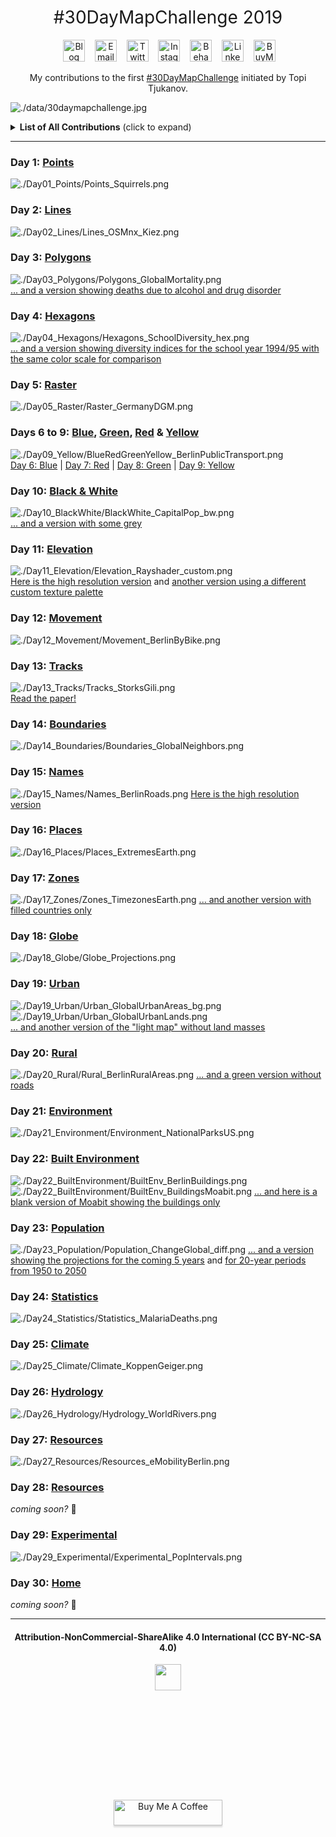 <h1 style="font-weight:normal" align="center">
  &nbsp;#30DayMapChallenge 2019&nbsp;
</h1>

<div align="center">

&nbsp;&nbsp;&nbsp;
<a href="https://www.cedricscherer.com"><img border="0" alt="Blog" src="https://assets.dryicons.com/uploads/icon/svg/4926/home.svg" width="35" height="35"></a>&nbsp;&nbsp;&nbsp;
<a href="mailto:info@data-vizard.com"><img border="0" alt="Email" src="https://assets.dryicons.com/uploads/icon/svg/8009/02dc3a5c-6504-4347-85fb-3f510cfecc45.svg" width="35" height="35"></a>&nbsp;&nbsp;&nbsp;
<a href="https://twitter.com/CedScherer"><img border="0" alt="Twitter" src="https://assets.dryicons.com/uploads/icon/svg/8385/c23f7ffc-ca8d-4246-8978-ce9f6d5bcc99.svg" width="35" height="35"></a>&nbsp;&nbsp;&nbsp;
<a href="https://www.instagram.com/cedscherer/"><img border="0" alt="Instagram" src="https://assets.dryicons.com/uploads/icon/svg/8330/62263227-bb78-4b42-a9a9-e222e0cc7b97.svg" width="35" height="35"></a>&nbsp;&nbsp;&nbsp;
<a href="https://www.behance.net/cedscherer"><img border="0" alt="Behance" src="https://assets.dryicons.com/uploads/icon/svg/8264/04073ce3-5b98-4f32-88d3-82b2ef828066.svg" width="35" height="35"></a>&nbsp;&nbsp;&nbsp;
<a href="https://www.linkedin.com/in/cedricpscherer/"><img border="0" alt="LinkedIn" src="https://assets.dryicons.com/uploads/icon/svg/8337/a347cd89-1662-4421-be90-58e5e8004eae.svg" width="35" height="35"></a>&nbsp;&nbsp;&nbsp;
<a href="https://www.buymeacoffee.com/z3tt"><img border="0" alt="BuyMeACoffee" src="https://www.buymeacoffee.com/assets/img/guidelines/logo-mark-3.svg" width="35" height="35"></a>&nbsp;&nbsp;&nbsp;

My contributions to the first [#30DayMapChallenge](https://twitter.com/tjukanov/status/1187713840550744066) initiated by Topi Tjukanov. 

</div>

![./data/30daymapchallenge.jpg](https://raw.githubusercontent.com/z3tt/30DayMapChallenge2019/main/data/30daymapchallenge.jpg)

<details>
  <summary><b>List of All Contributions</b> (click to expand)</summary>

<!-- toc -->
* Day 1: [Points](https://github.com/z3tt/30DayMapChallenge2019/tree/master/contributions/Day01_Points)
* Day 2: [Lines](https://github.com/z3tt/30DayMapChallenge2019/tree/master/contributions/Day02_Lines)
* Day 3: [Polygons](https://github.com/z3tt/30DayMapChallenge2019/tree/master/contributions/Day03_Polygons)
* Day 4: [Hexagons](https://github.com/z3tt/30DayMapChallenge2019/tree/master/contributions/Day04_Hexagons)
* Day 5: [Raster](https://github.com/z3tt/30DayMapChallenge2019/tree/master/contributions/Day05_Raster)
* Day 6: [Blue](https://github.com/z3tt/30DayMapChallenge2019/tree/master/contributions/Day06_Blue)
* Day 7: [Red](https://github.com/z3tt/30DayMapChallenge2019/tree/master/contributions/Day07_Red)
* Day 8: [Green](https://github.com/z3tt/30DayMapChallenge2019/tree/master/contributions/Day08_Green)
* Day 9: [Yellow](https://github.com/z3tt/30DayMapChallenge2019/tree/master/contributions/Day09_Yellow)
* Day 10: [Black & White](https://github.com/z3tt/30DayMapChallenge2019/tree/master/contributions/Day10_BlackWhite)
* Day 11: [Elevation](https://github.com/z3tt/30DayMapChallenge2019/tree/master/contributions/Day11_Elevation)
* Day 12: [Movement](https://github.com/z3tt/30DayMapChallenge2019/tree/master/contributions/Day12_Movement)
* Day 13: [Tracks](https://github.com/z3tt/30DayMapChallenge2019/tree/master/contributions/Day13_Tracks)
* Day 14: [Boundaries](https://github.com/z3tt/30DayMapChallenge2019/tree/master/contributions/Day14_Boundaries)
* Day 15: [Names](https://github.com/z3tt/30DayMapChallenge2019/tree/master/contributions/Day15_Names)
* Day 16: [Places](https://github.com/z3tt/30DayMapChallenge2019/tree/master/contributions/Day16_Places)
* Day 17: [Zones](https://github.com/z3tt/30DayMapChallenge2019/tree/master/contributions/Day17_Zones)
* Day 18: [Globe](https://github.com/z3tt/30DayMapChallenge2019/tree/master/contributions/Day18_Globe)
* Day 19: [Urban](https://github.com/z3tt/30DayMapChallenge2019/tree/master/contributions/Day19_Urban)
* Day 20: [Rural](https://github.com/z3tt/30DayMapChallenge2019/tree/master/contributions/Day20_Rural)
* Day 21: [Environment](https://github.com/z3tt/30DayMapChallenge2019/tree/master/contributions/Day21_Environment)
* Day 22: [Built Environment](https://github.com/z3tt/30DayMapChallenge2019/tree/master/contributions/Day22_BuiltEnvironment)
* Day 23: [Population](https://github.com/z3tt/30DayMapChallenge2019/tree/master/contributions/Day23_Population)
* Day 24: [Statistics](https://github.com/z3tt/30DayMapChallenge2019/tree/master/contributions/Day24_Statistics)
* Day 25: [Climate](https://github.com/z3tt/30DayMapChallenge2019/tree/master/contributions/Day25_Climate)
* Day 26: [Hydrology](https://github.com/z3tt/30DayMapChallenge2019/tree/master/contributions/Day26_Hydrology)
* Day 27: [Resources](https://github.com/z3tt/30DayMapChallenge2019/tree/master/contributions/Day27_Resources)
* Day 29: [Experimental](https://github.com/z3tt/30DayMapChallenge2019/tree/master/contributions/Day29_Experimental)
<!-- tocstop -->

</details>

***

### Day 1: [Points](https://github.com/z3tt/30DayMapChallenge2019/tree/master/contributions/Day01_Points)
![./Day01_Points/Points_Squirrels.png](https://raw.githubusercontent.com/z3tt/30DayMapChallenge2019/master/contributions/Day01_Points/Points_Squirrels.png)

### Day 2: [Lines](https://github.com/z3tt/30DayMapChallenge2019/tree/master/contributions/Day02_Lines)
![./Day02_Lines/Lines_OSMnx_Kiez.png](https://raw.githubusercontent.com/z3tt/30DayMapChallenge2019/master/contributions/Day02_Lines/Lines_OSMnx_Kiez.png)

### Day 3: [Polygons](https://github.com/z3tt/30DayMapChallenge2019/tree/master/contributions/Day03_Polygons)
![./Day03_Polygons/Polygons_GlobalMortality.png](https://raw.githubusercontent.com/z3tt/30DayMapChallenge2019/master/contributions/Day03_Polygons/Polygons_GlobalMortality.png)
<br>
[... and a version showing deaths due to alcohol and drug disorder](https://raw.githubusercontent.com/z3tt/30DayMapChallenge2019/master/contributions/Day03_Polygons/Polygons_Alcohol_Drugs.png)

### Day 4: [Hexagons](https://github.com/z3tt/30DayMapChallenge2019/tree/master/contributions/Day04_Hexagons)
![./Day04_Hexagons/Hexagons_SchoolDiversity_hex.png](https://raw.githubusercontent.com/z3tt/30DayMapChallenge2019/master/contributions/Day04_Hexagons/Hexagons_SchoolDiversity_hex.png)
<br>
[... and a version showing diversity indices for the school year 1994/95 with the same color scale for comparison](https://raw.githubusercontent.com/z3tt/30DayMapChallenge2019/master/contributions/Day04_Hexagons/Hexagons_SchoolDiversity_hex_1994.png)

### Day 5: [Raster](https://github.com/z3tt/30DayMapChallenge2019/tree/master/contributions/Day05_Raster)
![./Day05_Raster/Raster_GermanyDGM.png](https://raw.githubusercontent.com/z3tt/30DayMapChallenge2019/master/contributions/Day05_Raster/Raster_GermanyDGM.png)

### Days 6 to 9: [Blue](https://github.com/z3tt/30DayMapChallenge2019/tree/master/contributions/Day06_Blue), [Green](https://github.com/z3tt/30DayMapChallenge2019/tree/master/contributions/Day08_Green), [Red](https://github.com/z3tt/30DayMapChallenge2019/tree/master/contributions/Day07_Red) & [Yellow](https://github.com/z3tt/30DayMapChallenge2019/tree/master/contributions/Day09_Yellow)
![./Day09_Yellow/BlueRedGreenYellow_BerlinPublicTransport.png](https://raw.githubusercontent.com/z3tt/30DayMapChallenge2019/master/contributions/Day09_Yellow/BlueRedGreenYellow_BerlinPublicTransport.png)
<br>
[Day 6: Blue](https://raw.githubusercontent.com/z3tt/30DayMapChallenge2019/master/contributions/Day06_Blue/Blue_BerlinMetro.png) | [Day 7: Red](https://raw.githubusercontent.com/z3tt/30DayMapChallenge2019/master/contributions/Day07_Red/Red_BerlinTram.png) | [Day 8: Green](https://raw.githubusercontent.com/z3tt/30DayMapChallenge2019/master/contributions/Day08_Green/Green_BerlinRailway.png) | [Day 9: Yellow](https://raw.githubusercontent.com/z3tt/30DayMapChallenge2019/master/contributions/Day09_Yellow/Yellow_BerlinBus.png)

### Day 10: [Black & White](https://github.com/z3tt/30DayMapChallenge2019/tree/master/contributions/Day10_BlackWhite)
![./Day10_BlackWhite/BlackWhite_CapitalPop_bw.png](https://raw.githubusercontent.com/z3tt/30DayMapChallenge2019/master/contributions/Day10_BlackWhite/BlackWhite_CapitalPop_bw.png)
<br>
[... and a version with some grey](https://raw.githubusercontent.com/z3tt/30DayMapChallenge2019/master/contributions/Day10_BlackWhite/BlackWhite_CapitalPop_grey.png)

### Day 11: [Elevation](https://github.com/z3tt/30DayMapChallenge2019/tree/master/contributions/Day11_Elevation)
![./Day11_Elevation/Elevation_Rayshader_custom.png](https://raw.githubusercontent.com/z3tt/30DayMapChallenge2019/master/contributions/Day11_Elevation/Elevation_Rayshader_custom.png)
<br>
[Here is the high resolution version](https://raw.githubusercontent.com/z3tt/30DayMapChallenge2019/master/contributions/Day11_Elevation/Elevation_Rayshader_custom_HQ.png) and [another version using a different custom texture palette](https://raw.githubusercontent.com/z3tt/30DayMapChallenge2019/master/contributions/Day11_Elevation/Elevation_Rayshader_custom_v2_SD.png)

### Day 12: [Movement](https://github.com/z3tt/30DayMapChallenge2019/tree/master/contributions/Day12_Movement)
![./Day12_Movement/Movement_BerlinByBike.png](https://raw.githubusercontent.com/z3tt/30DayMapChallenge2019/master/contributions/Day12_Movement/Movement_BerlinByBike.png)

### Day 13: [Tracks](https://github.com/z3tt/30DayMapChallenge2019/tree/master/contributions/Day13_Tracks)
![./Day13_Tracks/Tracks_StorksGili.png](https://raw.githubusercontent.com/z3tt/30DayMapChallenge2019/master/contributions/Day13_Tracks/Tracks_StorksGili.png)
<br>
[Read the paper!](https://doi.org/10.1111/1365-2656.12898)

### Day 14: [Boundaries](https://github.com/z3tt/30DayMapChallenge2019/tree/master/contributions/Day14_Boundaries)
![./Day14_Boundaries/Boundaries_GlobalNeighbors.png](https://raw.githubusercontent.com/z3tt/30DayMapChallenge2019/master/contributions/Day14_Boundaries/Boundaries_GlobalNeighbors.png)

### Day 15: [Names](https://github.com/z3tt/30DayMapChallenge2019/tree/master/contributions/Day15_Names)
![./Day15_Names/Names_BerlinRoads.png](https://raw.githubusercontent.com/z3tt/30DayMapChallenge2019/master/contributions/Day15_Names/Names_BerlinRoads_en.png)
[Here is the high resolution version](https://raw.githubusercontent.com/z3tt/30DayMapChallenge2019/master/contributions/Day15_Names/Names_BerlinRoads_en_hd.png)

### Day 16: [Places](https://github.com/z3tt/30DayMapChallenge2019/tree/master/contributions/Day16_Places)
![./Day16_Places/Places_ExtremesEarth.png](https://raw.githubusercontent.com/z3tt/30DayMapChallenge2019/master/contributions/Day16_Places/Places_ExtremesEarth.png)

### Day 17: [Zones](https://github.com/z3tt/30DayMapChallenge2019/tree/master/contributions/Day17_Zones)
![./Day17_Zones/Zones_TimezonesEarth.png](https://raw.githubusercontent.com/z3tt/30DayMapChallenge2019/master/contributions/Day17_Zones/Zones_TimezonesEarth.png)
[... and another version with filled countries only](https://raw.githubusercontent.com/z3tt/30DayMapChallenge2019/master/contributions/Day17_Zones/Zones_TimezonesEarth_countries.png)

### Day 18: [Globe](https://github.com/z3tt/30DayMapChallenge2019/tree/master/contributions/Day18_Globe)
![./Day18_Globe/Globe_Projections.png](https://raw.githubusercontent.com/z3tt/30DayMapChallenge2019/master/contributions/Day18_Globe/Globe_Projections.png)

### Day 19: [Urban](https://github.com/z3tt/30DayMapChallenge2019/tree/master/contributions/Day19_Urban)
![./Day19_Urban/Urban_GlobalUrbanAreas_bg.png](https://raw.githubusercontent.com/z3tt/30DayMapChallenge2019/master/contributions/Day19_Urban/Urban_GlobalUrbanAreas_bg.png)<br>
![./Day19_Urban/Urban_GlobalUrbanLands.png](https://raw.githubusercontent.com/z3tt/30DayMapChallenge2019/master/contributions/Day19_Urban/Urban_GlobalUrbanLands.png)<br>
[... and another version of the "light map" without land masses](https://raw.githubusercontent.com/z3tt/30DayMapChallenge2019/master/contributions/Day19_Urban/Urban_GlobalUrbanAreas.png)<br>

### Day 20: [Rural](https://github.com/z3tt/30DayMapChallenge2019/tree/master/contributions/Day20_Rural)
![./Day20_Rural/Rural_BerlinRuralAreas.png](https://raw.githubusercontent.com/z3tt/30DayMapChallenge2019/master/contributions/Day20_Rural/Rural_BerlinRuralAreas.png)
[... and a green version without roads](https://raw.githubusercontent.com/z3tt/30DayMapChallenge2019/master/contributions/Day20_Rural/Rural_BerlinRuralAreas_v2.png)

### Day 21: [Environment](https://github.com/z3tt/30DayMapChallenge2019/tree/master/contributions/Day21_Environment)
![./Day21_Environment/Environment_NationalParksUS.png](https://raw.githubusercontent.com/z3tt/30DayMapChallenge2019/master/contributions/Day21_Environment/Environment_NationalParksUS.png)

### Day 22: [Built Environment](https://github.com/z3tt/30DayMapChallenge2019/tree/master/contributions/Day22_BuiltEnvironment)
![./Day22_BuiltEnvironment/BuiltEnv_BerlinBuildings.png](https://raw.githubusercontent.com/z3tt/30DayMapChallenge2019/master/contributions/Day22_BuiltEnvironment/BuiltEnv_BerlinBuildings.png)
![./Day22_BuiltEnvironment/BuiltEnv_BuildingsMoabit.png](https://raw.githubusercontent.com/z3tt/30DayMapChallenge2019/master/contributions/Day22_BuiltEnvironment/BuiltEnv_BuildingsMoabit.png)
[... and here is a blank version of Moabit showing the buildings only](https://raw.githubusercontent.com/z3tt/30DayMapChallenge2019/master/contributions/Day22_BuiltEnvironment/BuiltEnv_BuildingsMoabit_blank.png)

### Day 23: [Population](https://github.com/z3tt/30DayMapChallenge2019/tree/master/contributions/Day23_Population)
![./Day23_Population/Population_ChangeGlobal_diff.png](https://raw.githubusercontent.com/z3tt/30DayMapChallenge2019/master/contributions/Day23_Population/Population_ChangeGlobal_diff.png)
[... and a version showing the projections for the coming 5 years](https://raw.githubusercontent.com/z3tt/30DayMapChallenge2019/master/contributions/Day23_Population/Population_ChangeGlobal.png) and [for 20-year periods from 1950 to 2050](https://raw.githubusercontent.com/z3tt/30DayMapChallenge2019/master/contributions/Day23_Population/Population_ChangeGlobal_facet.png)

### Day 24: [Statistics](https://github.com/z3tt/30DayMapChallenge2019/tree/master/contributions/Day24_Statistics)
![./Day24_Statistics/Statistics_MalariaDeaths.png](https://raw.githubusercontent.com/z3tt/30DayMapChallenge2019/master/contributions/Day24_Statistics/Statistics_MalariaDeaths.png)

### Day 25: [Climate](https://github.com/z3tt/30DayMapChallenge2019/tree/master/contributions/Day25_Climate)
![./Day25_Climate/Climate_KoppenGeiger.png](https://raw.githubusercontent.com/z3tt/30DayMapChallenge2019/master/contributions/Day25_Climate/Climate_KoppenGeiger.png)

### Day 26: [Hydrology](https://github.com/z3tt/30DayMapChallenge2019/tree/master/contributions/Day26_Hydrology)
![./Day26_Hydrology/Hydrology_WorldRivers.png](https://raw.githubusercontent.com/z3tt/30DayMapChallenge2019/master/contributions/Day26_Hydrology/Hydrology_WorldRivers.png)

### Day 27: [Resources](https://github.com/z3tt/30DayMapChallenge2019/tree/master/contributions/Day27_Resources)
![./Day27_Resources/Resources_eMobilityBerlin.png](https://raw.githubusercontent.com/z3tt/30DayMapChallenge2019/master/contributions/Day27_Resources/Resources_eMobilityBerlin.png)

### Day 28: [Resources](https://github.com/z3tt/30DayMapChallenge2019/tree/master/contributions/Day28_Funny)
*coming soon?* 🤷

### Day 29: [Experimental](https://github.com/z3tt/30DayMapChallenge2019/tree/master/contributions/Day29_Experimental)
![./Day29_Experimental/Experimental_PopIntervals.png](https://raw.githubusercontent.com/z3tt/30DayMapChallenge2019/master/contributions/Day29_Experimental/Experimental_PopIntervals.png)

### Day 30: [Home](https://github.com/z3tt/30DayMapChallenge2019/tree/master/contributions/Day30_Home)
*coming soon?* 🤷

***

<div align="center">
  <h4>Attribution-NonCommercial-ShareAlike 4.0 International (CC BY-NC-SA 4.0)</h4>
<div style="width:300px; height:200px">
<img src=https://camo.githubusercontent.com/00f7814990f36f84c5ea74cba887385d8a2f36be/68747470733a2f2f646f63732e636c6f7564706f7373652e636f6d2f696d616765732f63632d62792d6e632d73612e706e67 alt="" height="42">
</div>
  <br>
  <a href="https://www.buymeacoffee.com/z3tt" target="_blank"><img src="https://www.buymeacoffee.com/assets/img/guidelines/download-assets-sm-1.svg" alt="Buy Me A Coffee" style="height: 41px !important;width: 174px !important;box-shadow: 0px 3px 2px 0px rgba(190, 190, 190, 0.5) !important;-webkit-box-shadow: 0px 3px 2px 0px rgba(190, 190, 190, 0.5) !important;" ></a>
  <br><br>
</div>
